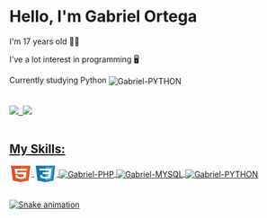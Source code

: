  # Hello, I'm Gabriel Ortega

<p>I'm 17 years old 👨‍💻</p>
<p>I've a lot interest in programming 🖥️</p>
<p>Currently studying Python <img align="center" alt="Gabriel-PYTHON" height="20" width="20"src="https://cdn.jsdelivr.net/gh/devicons/devicon/icons/python/python-original.svg"/></p>
<br>
<div>
  <a href="https://github.com/GabsOrtega">
  <img height="170em" src="https://github-readme-stats.vercel.app/api?username=GabsOrtega&show_icons=true&theme=algolia&include_all_commits=true&count_private=true"/>
    <img height="20em"></img>
  <img height="130em" src="https://github-readme-stats.vercel.app/api/top-langs/?username=GabsOrtega&layout=compact&langs_count=7&theme=algolia"/>
</div>

<div style="display: inline_block"><br>
  <h2>My Skills:</h2>
  <img align="center" alt="Gabriel-HTML" height="30" width="40" src="https://raw.githubusercontent.com/devicons/devicon/master/icons/html5/html5-original.svg"/>
  <img align="center" alt="Gabriel-CSS" height="30" width="40" src="https://raw.githubusercontent.com/devicons/devicon/master/icons/css3/css3-original.svg"/>
  <img align="center" alt="Gabriel-PHP" height="50" width="40" src="https://cdn.jsdelivr.net/gh/devicons/devicon/icons/php/php-plain.svg"/>
  <img align="center" alt="Gabriel-MYSQL" height="70" width="50"src="https://cdn.jsdelivr.net/gh/devicons/devicon/icons/mysql/mysql-original-wordmark.svg"/>
  <img align="center" alt="Gabriel-PYTHON" height="40" width="50"src="https://cdn.jsdelivr.net/gh/devicons/devicon/icons/python/python-original.svg"/>
</div>
  <br>
  
  
  
  ![Snake animation](https://github.com/GabsOrtega/GabsOrtega/blob/output/github-contribution-grid-snake.svg)

